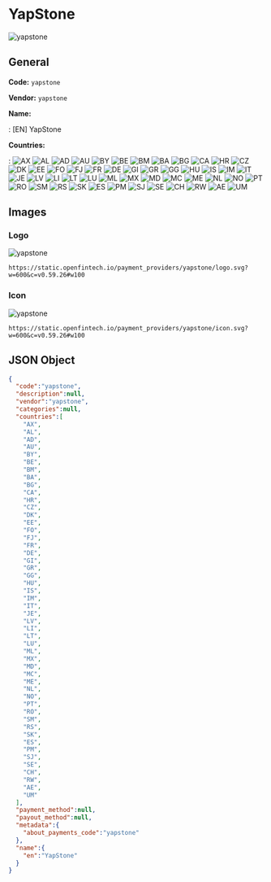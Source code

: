 
# YapStone 
![yapstone](https://static.openfintech.io/payment_providers/yapstone/logo.svg?w=600&c=v0.59.26#w100)  

## General 
 
**Code:** `yapstone`  
 
**Vendor:** `yapstone`  
 
**Name:**  
 
:	[EN] YapStone  
 
**Countries:**  
 
:	![AX](https://cdnjs.cloudflare.com/ajax/libs/flag-icon-css/3.3.0/flags/4x3/ax.svg#w24) 	![AL](https://cdnjs.cloudflare.com/ajax/libs/flag-icon-css/3.3.0/flags/4x3/al.svg#w24) 	![AD](https://cdnjs.cloudflare.com/ajax/libs/flag-icon-css/3.3.0/flags/4x3/ad.svg#w24) 	![AU](https://cdnjs.cloudflare.com/ajax/libs/flag-icon-css/3.3.0/flags/4x3/au.svg#w24) 	![BY](https://cdnjs.cloudflare.com/ajax/libs/flag-icon-css/3.3.0/flags/4x3/by.svg#w24) 	![BE](https://cdnjs.cloudflare.com/ajax/libs/flag-icon-css/3.3.0/flags/4x3/be.svg#w24) 	![BM](https://cdnjs.cloudflare.com/ajax/libs/flag-icon-css/3.3.0/flags/4x3/bm.svg#w24) 	![BA](https://cdnjs.cloudflare.com/ajax/libs/flag-icon-css/3.3.0/flags/4x3/ba.svg#w24) 	![BG](https://cdnjs.cloudflare.com/ajax/libs/flag-icon-css/3.3.0/flags/4x3/bg.svg#w24) 	![CA](https://cdnjs.cloudflare.com/ajax/libs/flag-icon-css/3.3.0/flags/4x3/ca.svg#w24) 	![HR](https://cdnjs.cloudflare.com/ajax/libs/flag-icon-css/3.3.0/flags/4x3/hr.svg#w24) 	![CZ](https://cdnjs.cloudflare.com/ajax/libs/flag-icon-css/3.3.0/flags/4x3/cz.svg#w24) 	![DK](https://cdnjs.cloudflare.com/ajax/libs/flag-icon-css/3.3.0/flags/4x3/dk.svg#w24) 	![EE](https://cdnjs.cloudflare.com/ajax/libs/flag-icon-css/3.3.0/flags/4x3/ee.svg#w24) 	![FO](https://cdnjs.cloudflare.com/ajax/libs/flag-icon-css/3.3.0/flags/4x3/fo.svg#w24) 	![FJ](https://cdnjs.cloudflare.com/ajax/libs/flag-icon-css/3.3.0/flags/4x3/fj.svg#w24) 	![FR](https://cdnjs.cloudflare.com/ajax/libs/flag-icon-css/3.3.0/flags/4x3/fr.svg#w24) 	![DE](https://cdnjs.cloudflare.com/ajax/libs/flag-icon-css/3.3.0/flags/4x3/de.svg#w24) 	![GI](https://cdnjs.cloudflare.com/ajax/libs/flag-icon-css/3.3.0/flags/4x3/gi.svg#w24) 	![GR](https://cdnjs.cloudflare.com/ajax/libs/flag-icon-css/3.3.0/flags/4x3/gr.svg#w24) 	![GG](https://cdnjs.cloudflare.com/ajax/libs/flag-icon-css/3.3.0/flags/4x3/gg.svg#w24) 	![HU](https://cdnjs.cloudflare.com/ajax/libs/flag-icon-css/3.3.0/flags/4x3/hu.svg#w24) 	![IS](https://cdnjs.cloudflare.com/ajax/libs/flag-icon-css/3.3.0/flags/4x3/is.svg#w24) 	![IM](https://cdnjs.cloudflare.com/ajax/libs/flag-icon-css/3.3.0/flags/4x3/im.svg#w24) 	![IT](https://cdnjs.cloudflare.com/ajax/libs/flag-icon-css/3.3.0/flags/4x3/it.svg#w24) 	![JE](https://cdnjs.cloudflare.com/ajax/libs/flag-icon-css/3.3.0/flags/4x3/je.svg#w24) 	![LV](https://cdnjs.cloudflare.com/ajax/libs/flag-icon-css/3.3.0/flags/4x3/lv.svg#w24) 	![LI](https://cdnjs.cloudflare.com/ajax/libs/flag-icon-css/3.3.0/flags/4x3/li.svg#w24) 	![LT](https://cdnjs.cloudflare.com/ajax/libs/flag-icon-css/3.3.0/flags/4x3/lt.svg#w24) 	![LU](https://cdnjs.cloudflare.com/ajax/libs/flag-icon-css/3.3.0/flags/4x3/lu.svg#w24) 	![ML](https://cdnjs.cloudflare.com/ajax/libs/flag-icon-css/3.3.0/flags/4x3/ml.svg#w24) 	![MX](https://cdnjs.cloudflare.com/ajax/libs/flag-icon-css/3.3.0/flags/4x3/mx.svg#w24) 	![MD](https://cdnjs.cloudflare.com/ajax/libs/flag-icon-css/3.3.0/flags/4x3/md.svg#w24) 	![MC](https://cdnjs.cloudflare.com/ajax/libs/flag-icon-css/3.3.0/flags/4x3/mc.svg#w24) 	![ME](https://cdnjs.cloudflare.com/ajax/libs/flag-icon-css/3.3.0/flags/4x3/me.svg#w24) 	![NL](https://cdnjs.cloudflare.com/ajax/libs/flag-icon-css/3.3.0/flags/4x3/nl.svg#w24) 	![NO](https://cdnjs.cloudflare.com/ajax/libs/flag-icon-css/3.3.0/flags/4x3/no.svg#w24) 	![PT](https://cdnjs.cloudflare.com/ajax/libs/flag-icon-css/3.3.0/flags/4x3/pt.svg#w24) 	![RO](https://cdnjs.cloudflare.com/ajax/libs/flag-icon-css/3.3.0/flags/4x3/ro.svg#w24) 	![SM](https://cdnjs.cloudflare.com/ajax/libs/flag-icon-css/3.3.0/flags/4x3/sm.svg#w24) 	![RS](https://cdnjs.cloudflare.com/ajax/libs/flag-icon-css/3.3.0/flags/4x3/rs.svg#w24) 	![SK](https://cdnjs.cloudflare.com/ajax/libs/flag-icon-css/3.3.0/flags/4x3/sk.svg#w24) 	![ES](https://cdnjs.cloudflare.com/ajax/libs/flag-icon-css/3.3.0/flags/4x3/es.svg#w24) 	![PM](https://cdnjs.cloudflare.com/ajax/libs/flag-icon-css/3.3.0/flags/4x3/pm.svg#w24) 	![SJ](https://cdnjs.cloudflare.com/ajax/libs/flag-icon-css/3.3.0/flags/4x3/sj.svg#w24) 	![SE](https://cdnjs.cloudflare.com/ajax/libs/flag-icon-css/3.3.0/flags/4x3/se.svg#w24) 	![CH](https://cdnjs.cloudflare.com/ajax/libs/flag-icon-css/3.3.0/flags/4x3/ch.svg#w24) 	![RW](https://cdnjs.cloudflare.com/ajax/libs/flag-icon-css/3.3.0/flags/4x3/rw.svg#w24) 	![AE](https://cdnjs.cloudflare.com/ajax/libs/flag-icon-css/3.3.0/flags/4x3/ae.svg#w24) 	![UM](https://cdnjs.cloudflare.com/ajax/libs/flag-icon-css/3.3.0/flags/4x3/um.svg#w24)  

## Images 

### Logo 
 
![yapstone](https://static.openfintech.io/payment_providers/yapstone/logo.svg?w=600&c=v0.59.26#w100)  

```
https://static.openfintech.io/payment_providers/yapstone/logo.svg?w=600&c=v0.59.26#w100
```  

### Icon 
 
![yapstone](https://static.openfintech.io/payment_providers/yapstone/icon.svg?w=600&c=v0.59.26#w100)  

```
https://static.openfintech.io/payment_providers/yapstone/icon.svg?w=600&c=v0.59.26#w100
```  

## JSON Object 

```json
{
  "code":"yapstone",
  "description":null,
  "vendor":"yapstone",
  "categories":null,
  "countries":[
    "AX",
    "AL",
    "AD",
    "AU",
    "BY",
    "BE",
    "BM",
    "BA",
    "BG",
    "CA",
    "HR",
    "CZ",
    "DK",
    "EE",
    "FO",
    "FJ",
    "FR",
    "DE",
    "GI",
    "GR",
    "GG",
    "HU",
    "IS",
    "IM",
    "IT",
    "JE",
    "LV",
    "LI",
    "LT",
    "LU",
    "ML",
    "MX",
    "MD",
    "MC",
    "ME",
    "NL",
    "NO",
    "PT",
    "RO",
    "SM",
    "RS",
    "SK",
    "ES",
    "PM",
    "SJ",
    "SE",
    "CH",
    "RW",
    "AE",
    "UM"
  ],
  "payment_method":null,
  "payout_method":null,
  "metadata":{
    "about_payments_code":"yapstone"
  },
  "name":{
    "en":"YapStone"
  }
}
```  
